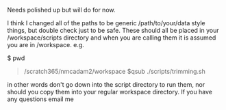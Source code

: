 Needs polished up but will do for now. 

I think I changed all of the paths to be generic /path/to/your/data style things, but double check just to be safe. These should all be placed in your /workspace/scripts directory and when you are calling them it is assumed you are in /workspace. e.g.

$ pwd
> /scratch365/nmcadam2/workspace
$qsub ./scripts/trimming.sh

in other words don't go down into the script directory to run them, nor should you copy them into your regular workspace directory. If you have any questions email me
